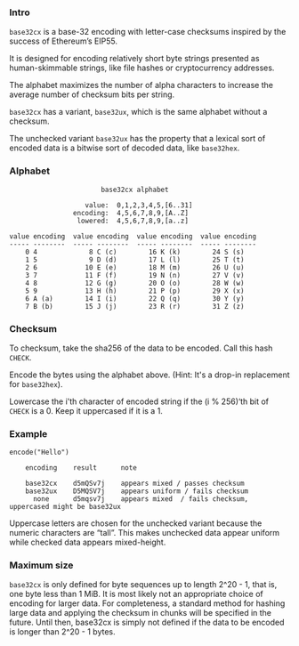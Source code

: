 ### Intro

`base32cx` is a base-32 encoding with letter-case checksums inspired by the success of Ethereum’s EIP55.

It is designed for encoding relatively short byte strings presented as human-skimmable strings, like file hashes or cryptocurrency addresses.

The alphabet maximizes the number of alpha characters to increase the average number of checksum bits per string.

`base32cx` has a variant, `base32ux`, which is the same alphabet without a checksum.

The unchecked variant `base32ux` has the property that a lexical sort of encoded data is a bitwise sort of decoded data, like `base32hex`.

### Alphabet

```
                       base32cx alphabet

                   value:  0,1,2,3,4,5,[6..31]
                encoding:  4,5,6,7,8,9,[A..Z] 
                 lowered:  4,5,6,7,8,9,[a..z] 

value encoding  value encoding  value encoding  value encoding
----- --------  ----- --------  ----- --------  ----- --------
    0 4             8 C (c)        16 K (k)        24 S (s)
    1 5             9 D (d)        17 L (l)        25 T (t)
    2 6            10 E (e)        18 M (m)        26 U (u)
    3 7            11 F (f)        19 N (n)        27 V (v)
    4 8            12 G (g)        20 O (o)        28 W (w)
    5 9            13 H (h)        21 P (p)        29 X (x)
    6 A (a)        14 I (i)        22 Q (q)        30 Y (y)
    7 B (b)        15 J (j)        23 R (r)        31 Z (z)
```

### Checksum

To checksum, take the sha256 of the data to be encoded. Call this hash `CHECK`.

Encode the bytes using the alphabet above. (Hint: It's a drop-in replacement for `base32hex`).

Lowercase the i'th character of encoded string if the (i % 256)‘th bit of `CHECK` is a 0.
Keep it uppercased if it is a 1.

### Example

```
encode("Hello")

    encoding    result      note
   
    base32cx    d5mQSv7j    appears mixed / passes checksum
    base32ux    D5MQSV7j    appears uniform / fails checksum
      none      d5mqsv7j    appears mixed  / fails checksum, uppercased might be base32ux
```

Uppercase letters are chosen for the unchecked variant because the numeric characters are “tall”.
This makes unchecked data appear uniform while checked data appears mixed-height.

### Maximum size

`base32cx` is only defined for byte sequences up to length 2^20 - 1, that is, one byte less than 1 MiB.
It is most likely not an appropriate choice of encoding for larger data.
For completeness, a standard method for hashing large data and applying the checksum in chunks will be specified in the future.
Until then, base32cx is simply not defined if the data to be encoded is longer than 2^20 - 1 bytes.

